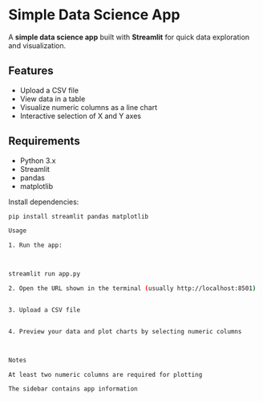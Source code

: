 # Simple Data Science App

A **simple data science app** built with **Streamlit** for quick data exploration and visualization.

## Features
- Upload a CSV file
- View data in a table
- Visualize numeric columns as a line chart
- Interactive selection of X and Y axes

## Requirements
- Python 3.x
- Streamlit
- pandas
- matplotlib

Install dependencies:
```bash
pip install streamlit pandas matplotlib

Usage

1. Run the app:



streamlit run app.py

2. Open the URL shown in the terminal (usually http://localhost:8501)


3. Upload a CSV file


4. Preview your data and plot charts by selecting numeric columns



Notes

At least two numeric columns are required for plotting

The sidebar contains app information
